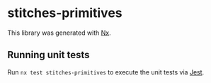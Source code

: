 # stitches-primitives

This library was generated with [Nx](https://nx.dev).

## Running unit tests

Run `nx test stitches-primitives` to execute the unit tests via [Jest](https://jestjs.io).

